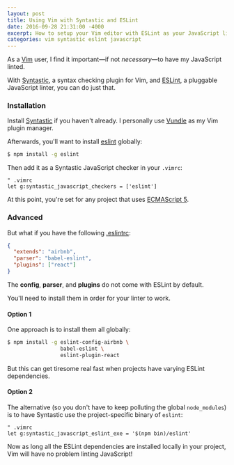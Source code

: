 ```yaml
---
layout: post
title: Using Vim with Syntastic and ESLint
date: 2016-09-28 21:31:00 -4000
excerpt: How to setup your Vim editor with ESLint as your JavaScript linter using the Syntastic plugin.
categories: vim syntastic eslint javascript
---
```


As a [Vim](http://www.vim.org) user, I find it important&mdash;if not _necessary_&mdash;to have my JavaScript linted.

With [Syntastic](http://vimawesome.com/plugin/syntastic), a syntax checking plugin for Vim, and [ESLint](http://eslint.org), a pluggable JavaScript linter, you can do just that.

### Installation

Install [Syntastic](https://github.com/scrooloose/syntastic#installation) if you haven't already. I personally use [Vundle](https://github.com/VundleVim/Vundle.vim) as my Vim plugin manager.

Afterwards, you'll want to install [eslint](https://www.npmjs.com/package/eslint) globally:

```sh
$ npm install -g eslint
```

Then add it as a Syntastic JavaScript checker in your `.vimrc`:

```vim
" .vimrc
let g:syntastic_javascript_checkers = ['eslint']
```

At this point, you're set for any project that uses [ECMAScript 5](https://en.wikipedia.org/wiki/ECMAScript).

### Advanced

But what if you have the following [.eslintrc](http://eslint.org/docs/user-guide/configuring):

```json
{
  "extends": "airbnb",
  "parser": "babel-eslint",
  "plugins": ["react"]
}
```

The **config**, **parser**, and **plugins** do not come with ESLint by default.

You'll need to install them in order for your linter to work.

#### Option 1

One approach is to install them all globally:

```sh
$ npm install -g eslint-config-airbnb \
                 babel-eslint \
                 eslint-plugin-react
```

But this can get tiresome real fast when projects have varying ESLint dependencies.

#### Option 2

The alternative (so you don't have to keep polluting the global `node_modules`) is to have Syntastic use the project-specific binary of `eslint`:

```vim
" .vimrc
let g:syntastic_javascript_eslint_exe = '$(npm bin)/eslint'
```

Now as long all the ESLint dependencies are installed locally in your project, Vim will have no problem linting JavaScript!
